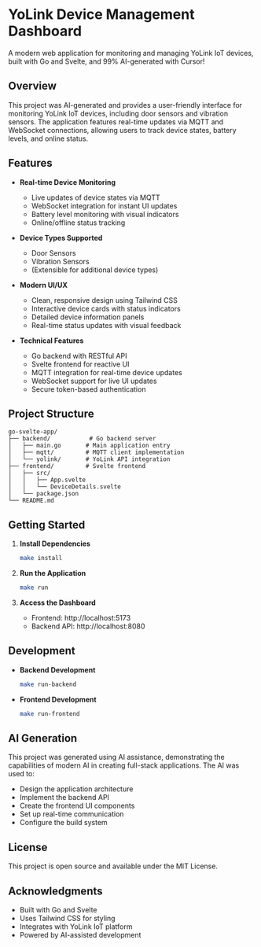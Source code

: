 # YoLink Device Management Dashboard

A modern web application for monitoring and managing YoLink IoT devices, built with Go and Svelte, and 99% AI-generated with Cursor! 

## Overview

This project was AI-generated and provides a user-friendly interface for monitoring YoLink IoT devices, including door sensors and vibration sensors. The application features real-time updates via MQTT and WebSocket connections, allowing users to track device states, battery levels, and online status.

## Features

- **Real-time Device Monitoring**
  - Live updates of device states via MQTT
  - WebSocket integration for instant UI updates
  - Battery level monitoring with visual indicators
  - Online/offline status tracking

- **Device Types Supported**
  - Door Sensors
  - Vibration Sensors
  - (Extensible for additional device types)

- **Modern UI/UX**
  - Clean, responsive design using Tailwind CSS
  - Interactive device cards with status indicators
  - Detailed device information panels
  - Real-time status updates with visual feedback

- **Technical Features**
  - Go backend with RESTful API
  - Svelte frontend for reactive UI
  - MQTT integration for real-time device updates
  - WebSocket support for live UI updates
  - Secure token-based authentication

## Project Structure

```
go-svelte-app/
├── backend/           # Go backend server
│   ├── main.go       # Main application entry
│   ├── mqtt/         # MQTT client implementation
│   └── yolink/       # YoLink API integration
├── frontend/         # Svelte frontend
│   ├── src/
│   │   ├── App.svelte
│   │   └── DeviceDetails.svelte
│   └── package.json
└── README.md
```

## Getting Started

1. **Install Dependencies**
   ```bash
   make install
   ```

2. **Run the Application**
   ```bash
   make run
   ```

3. **Access the Dashboard**
   - Frontend: http://localhost:5173
   - Backend API: http://localhost:8080

## Development

- **Backend Development**
  ```bash
  make run-backend
  ```

- **Frontend Development**
  ```bash
  make run-frontend
  ```

## AI Generation

This project was generated using AI assistance, demonstrating the capabilities of modern AI in creating full-stack applications. The AI was used to:
- Design the application architecture
- Implement the backend API
- Create the frontend UI components
- Set up real-time communication
- Configure the build system

## License

This project is open source and available under the MIT License.

## Acknowledgments

- Built with Go and Svelte
- Uses Tailwind CSS for styling
- Integrates with YoLink IoT platform
- Powered by AI-assisted development 